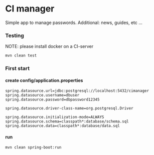 # CI manager
Simple app to manage passwords.
Additional: news, guides, etc ...
### Testing
NOTE: please install docker on a CI-server
```bash
mvn clean test
```
### First start
#### create config/application.properties
```properties
spring.datasource.url=jdbc:postgresql://localhost:5432/cimanager
spring.datasource.username=dbuser
spring.datasource.password=dbpassword12345

spring.datasource.driver-class-name=org.postgresql.Driver

spring.datasource.initialization-mode=ALWAYS
spring.datasource.schema=classpath*:database/schema.sql
spring.datasource.data=classpath*:database/data.sql
``` 
#### run
```bash
mvn clean spring-boot:run
```


